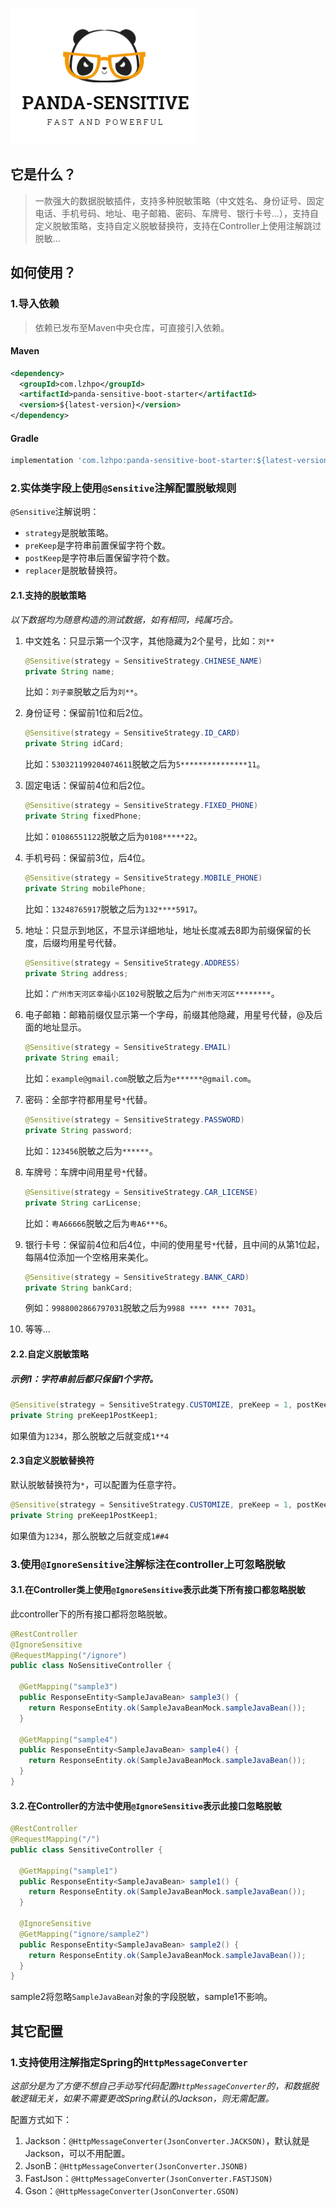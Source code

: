 ![](./docs/images/logo.png)

## 它是什么？

> 一款强大的数据脱敏插件，支持多种脱敏策略（中文姓名、身份证号、固定电话、手机号码、地址、电子邮箱、密码、车牌号、银行卡号...），支持自定义脱敏策略，支持自定义脱敏替换符，支持在Controller上使用注解跳过脱敏...

## 如何使用？

### 1.导入依赖

> 依赖已发布至Maven中央仓库，可直接引入依赖。

#### Maven

```xml
<dependency>
  <groupId>com.lzhpo</groupId>
  <artifactId>panda-sensitive-boot-starter</artifactId>
  <version>${latest-version}</version>
</dependency>
```

#### Gradle

```groovy
implementation 'com.lzhpo:panda-sensitive-boot-starter:${latest-version}'
```

### 2.实体类字段上使用`@Sensitive`注解配置脱敏规则

`@Sensitive`注解说明：
- `strategy`是脱敏策略。
- `preKeep`是字符串前置保留字符个数。
- `postKeep`是字符串后置保留字符个数。
- `replacer`是脱敏替换符。

#### 2.1.支持的脱敏策略

*以下数据均为随意构造的测试数据，如有相同，纯属巧合。*

1. 中文姓名：只显示第一个汉字，其他隐藏为2个星号，比如：`刘**`
   ```java
   @Sensitive(strategy = SensitiveStrategy.CHINESE_NAME)
   private String name;
   ```
   比如：`刘子豪`脱敏之后为`刘**`。

2. 身份证号：保留前1位和后2位。
   ```java
   @Sensitive(strategy = SensitiveStrategy.ID_CARD)
   private String idCard;
   ```
   比如：`530321199204074611`脱敏之后为`5***************11`。

3. 固定电话：保留前4位和后2位。
   ```java
   @Sensitive(strategy = SensitiveStrategy.FIXED_PHONE)
   private String fixedPhone;
   ```
   比如：`01086551122`脱敏之后为`0108*****22`。

4. 手机号码：保留前3位，后4位。
   ```java
   @Sensitive(strategy = SensitiveStrategy.MOBILE_PHONE)
   private String mobilePhone;
   ```
   比如：`13248765917`脱敏之后为`132****5917`。

5. 地址：只显示到地区，不显示详细地址，地址长度减去8即为前缀保留的长度，后缀均用星号代替。
   ```java
   @Sensitive(strategy = SensitiveStrategy.ADDRESS)
   private String address;
   ```
   比如：`广州市天河区幸福小区102号`脱敏之后为`广州市天河区********`。

6. 电子邮箱：邮箱前缀仅显示第一个字母，前缀其他隐藏，用星号代替，@及后面的地址显示。
   ```java
   @Sensitive(strategy = SensitiveStrategy.EMAIL)
   private String email;
   ```
   比如：`example@gmail.com`脱敏之后为`e******@gmail.com`。

7. 密码：全部字符都用星号`*`代替。
   ```java
   @Sensitive(strategy = SensitiveStrategy.PASSWORD)
   private String password;
   ```
   比如：`123456`脱敏之后为`******`。

8. 车牌号：车牌中间用星号`*`代替。
   ```java
   @Sensitive(strategy = SensitiveStrategy.CAR_LICENSE)
   private String carLicense;
   ```
   比如：`粤A66666`脱敏之后为`粤A6***6`。

9. 银行卡号：保留前4位和后4位，中间的使用星号`*`代替，且中间的从第1位起，每隔4位添加一个空格用来美化。
   ```java
   @Sensitive(strategy = SensitiveStrategy.BANK_CARD)
   private String bankCard;
   ```
   例如：`9988002866797031`脱敏之后为`9988 **** **** 7031`。

10. 等等...

#### 2.2.自定义脱敏策略

##### 示例1：字符串前后都只保留1个字符。

```java
@Sensitive(strategy = SensitiveStrategy.CUSTOMIZE, preKeep = 1, postKeep = 1)
private String preKeep1PostKeep1;
```

如果值为`1234`，那么脱敏之后就变成`1**4`

#### 2.3自定义脱敏替换符

默认脱敏替换符为`*`，可以配置为任意字符。

```java
@Sensitive(strategy = SensitiveStrategy.CUSTOMIZE, preKeep = 1, postKeep = 1, replacer = '#')
private String preKeep1PostKeep1;
```

如果值为`1234`，那么脱敏之后就变成`1##4`

### 3.使用`@IgnoreSensitive`注解标注在controller上可忽略脱敏

#### 3.1.在Controller类上使用`@IgnoreSensitive`表示此类下所有接口都忽略脱敏

此controller下的所有接口都将忽略脱敏。

```java
@RestController
@IgnoreSensitive
@RequestMapping("/ignore")
public class NoSensitiveController {

  @GetMapping("sample3")
  public ResponseEntity<SampleJavaBean> sample3() {
    return ResponseEntity.ok(SampleJavaBeanMock.sampleJavaBean());
  }

  @GetMapping("sample4")
  public ResponseEntity<SampleJavaBean> sample4() {
    return ResponseEntity.ok(SampleJavaBeanMock.sampleJavaBean());
  }
}
```

#### 3.2.在Controller的方法中使用`@IgnoreSensitive`表示此接口忽略脱敏

```java
@RestController
@RequestMapping("/")
public class SensitiveController {

  @GetMapping("sample1")
  public ResponseEntity<SampleJavaBean> sample1() {
    return ResponseEntity.ok(SampleJavaBeanMock.sampleJavaBean());
  }

  @IgnoreSensitive
  @GetMapping("ignore/sample2")
  public ResponseEntity<SampleJavaBean> sample2() {
    return ResponseEntity.ok(SampleJavaBeanMock.sampleJavaBean());
  }
}
```

sample2将忽略`SampleJavaBean`对象的字段脱敏，sample1不影响。

## 其它配置

### 1.支持使用注解指定Spring的`HttpMessageConverter`

*这部分是为了方便不想自己手动写代码配置`HttpMessageConverter`的，和数据脱敏逻辑无关，如果不需要更改Spring默认的Jackson，则无需配置。*

配置方式如下：

1. Jackson：`@HttpMessageConverter(JsonConverter.JACKSON)`，默认就是Jackson，可以不用配置。
2. JsonB：`@HttpMessageConverter(JsonConverter.JSONB)`
3. FastJson：`@HttpMessageConverter(JsonConverter.FASTJSON)`
4. Gson：`@HttpMessageConverter(JsonConverter.GSON)`





